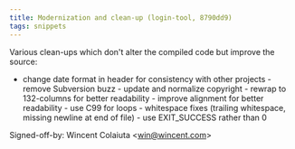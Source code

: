 ```yaml
---
title: Modernization and clean-up (login-tool, 8790dd9)
tags: snippets
---
```


Various clean-ups which don't alter the compiled code but improve the source:

- change date format in header for consistency with other projects - remove Subversion buzz - update and normalize copyright - rewrap to 132-columns for better readability - improve alignment for better readability - use C99 for loops - whitespace fixes (trailing whitespace, missing newline at end of file) - use EXIT\_SUCCESS rather than 0

Signed-off-by: Wincent Colaiuta &lt;win@wincent.com&gt;

